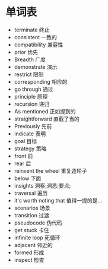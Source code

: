 # 单词表

- terminate 终止
- consistent 一致的
- compatibility 兼容性
- prior 优先
- Breadth 广度
- demonstrate 演示
- restrict 限制
- corresponding 相应的
- go through 通过
- principle 原理
- recursion 递归
- As mentioned 正如提到的
- straightforward 直截了当的
- Previously 先前
- indicate 表明
- goal 目标
- strategy 策略
- front 前
- rear 后
- reinvent the wheel 重复造轮子
- below 下面
- insights 洞察;洞悉;要点;
- traversal 遍历
- it's worth noting that 值得一提的是...
- scenarios 场景
- transition 过渡
- pseudocode 伪代码
- get stuck 卡住
- infinite loop 死循环
- adjacent 邻近的
- formed 形成
- inspect 检查